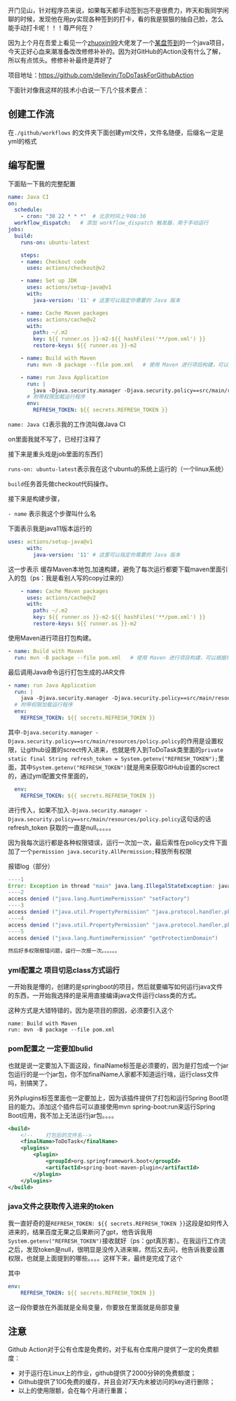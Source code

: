 开门见山，针对程序员来说，如果每天都手动签到岂不是很费力，昨天和我同学闲聊的时候，发现他在用py实现各种签到的打卡，看的我是狠狠的抽自己脸，怎么能手动打卡呢！！！尊严何在？

因为上个月在吾爱上看见一个[zhuoxin99](https://www.52pojie.cn/home.php?mod=space&uid=1942406)大佬发了一个[某盘签到](https://www.52pojie.cn/forum.php?mod=viewthread&tid=1785892&extra=page%3D1%26filter%3Dtypeid%26typeid%3D388)的一个java项目，今天正好心血来潮准备改改修修补补的。因为对GitHub的Action没有什么了解，所以有点怵头。修修补补最终是弄好了

项目地址：https://github.com/dellevin/ToDoTaskForGithubAction

下面针对像我这样的技术小白说一下几个技术要点：

## 创建工作流

在`./github/workflows` 的文件夹下面创建yml文件，文件名随便，后缀名一定是yml的格式

## 编写配置

下面贴一下我的完整配置

```yml
name: Java CI
on:
  schedule:
    - cron: "30 22 * * *"  # 北京时间上午06:30
  workflow_dispatch:   # 添加 workflow_dispatch 触发器，用于手动运行
jobs:
  build:
    runs-on: ubuntu-latest

    steps:
    - name: Checkout code
      uses: actions/checkout@v2

    - name: Set up JDK
      uses: actions/setup-java@v1
      with:
        java-version: '11' # 这里可以指定你需要的 Java 版本

    - name: Cache Maven packages
      uses: actions/cache@v2
      with:
        path: ~/.m2
        key: ${{ runner.os }}-m2-${{ hashFiles('**/pom.xml') }}
        restore-keys: ${{ runner.os }}-m2

    - name: Build with Maven
      run: mvn -B package --file pom.xml   # 使用 Maven 进行项目构建，可以根据你的项目需要修改命令

    - name: run Java Application
      run: |
        java -Djava.security.manager -Djava.security.policy==src/main/resources/policy.policy -jar  target/ToDoTask.jar
      # 附带权限加载运行程序
      env:
        REFRESH_TOKEN: ${{ secrets.REFRESH_TOKEN }}


```

`name: Java CI`表示我的工作流叫做Java CI

on里面我就不写了，已经打注释了

接下来是重头戏是job里面的东西们

`runs-on: ubuntu-latest`表示我在这个ubuntu的系统上运行的（一个linux系统）

`build`任务首先做checkout代码操作。

接下来是构建步骤，

`- name` 表示我这个步骤叫什么名



下面表示我是java11版本运行的

```yml
uses: actions/setup-java@v1
      with:
        java-version: '11' # 这里可以指定你需要的 Java 版本
```

这一步表示 缓存Maven本地包,加速构建，避免了每次运行都要下载maven里面引入的包（ps：我是看别人写的copy过来的）

```yml
    - name: Cache Maven packages
      uses: actions/cache@v2
      with:
        path: ~/.m2
        key: ${{ runner.os }}-m2-${{ hashFiles('**/pom.xml') }}
        restore-keys: ${{ runner.os }}-m2
```

使用Maven进行项目打包构建。

```yml
- name: Build with Maven
  run: mvn -B package --file pom.xml   # 使用 Maven 进行项目构建，可以根据你的项目需要修改命令
```

最后调用Java命令运行打包生成的JAR文件

```yml
- name: run Java Application
  run: |
    java -Djava.security.manager -Djava.security.policy==src/main/resources/policy.policy -jar  target/ToDoTask.jar
  # 附带权限加载运行程序
  env:
    REFRESH_TOKEN: ${{ secrets.REFRESH_TOKEN }}
```

其中`-Djava.security.manager -Djava.security.policy==src/main/resources/policy.policy`的作用是设置权限，让github设置的screct传入进来，也就是传入到ToDoTask类里面的`private static final String refresh_token = System.getenv("REFRESH_TOKEN");`里面，其中`System.getenv("REFRESH_TOKEN")`就是用来获取GitHub设置的screct的，通过yml配置文件里面的，

```yml
  env:
    REFRESH_TOKEN: ${{ secrets.REFRESH_TOKEN }}
```

进行传入，如果不加入`-Djava.security.manager -Djava.security.policy==src/main/resources/policy.policy`这句话的话refresh_token 获取的一直是null。。。。。

因为我每次运行都是各种权限错误，运行一次加一次，最后索性在policy文件下面加了一个`permission java.security.AllPermission;`释放所有权限

报错log（部分）

```java
----1
Error: Exception in thread "main" java.lang.IllegalStateException: java.security.AccessControlException: access denied ("java.lang.RuntimePermission" "getProtectionDomain")
----2
access denied ("java.lang.RuntimePermission" "setFactory")
----3
access denied ("java.util.PropertyPermission" "java.protocol.handler.pkgs" "read")
----4
access denied ("java.util.PropertyPermission" "java.protocol.handler.pkgs" "write")
----5
access denied ("java.lang.RuntimePermission" "getProtectionDomain")
    
然后好多权限报错问题，运行一次报一次。。。。。。
```



### yml配置之 项目切忌class方式运行

一开始我是懵的，创建的是springboot的项目，然后就要编写如何运行java文件的东西，一开始我选择的是采用直接编译java文件运行class类的方式。

这种方式是大错特错的，因为是项目的原因，必须要引入这个

```
name: Build with Maven
run: mvn -B package --file pom.xml 
```

### pom配置之 一定要加bulid

也就是说一定要加入下面这段，finalName标签是必须要的，因为是打包成一个jar包运行的是一个jar包，你不加finalName人家都不知道运行啥，运行class文件吗，别搞笑了。

另外plugins标签里面也一定要加上，因为该插件提供了打包和运行Spring Boot项目的能力。添加这个插件后可以直接使用mvn spring-boot:run来运行Spring Boot应用，我不加上无法运行jar包。。。。

```xml
<build>
    <!--    打包后的文件名-->
    <finalName>ToDoTask</finalName>
    <plugins>
        <plugin>
            <groupId>org.springframework.boot</groupId>
            <artifactId>spring-boot-maven-plugin</artifactId>
        </plugin>
    </plugins>
</build>
```

### java文件之获取传入进来的token

我一直好奇的是`REFRESH_TOKEN: ${{ secrets.REFRESH_TOKEN }}`这段是如何传入进来的，结果百度无果之后果断问了gpt，他告诉我用`System.getenv("REFRESH_TOKEN")`接收就好（ps：gpt真厉害）。在我运行工作流之后，发现token是null，很明显是没传入进来嘛，然后又去问，他告诉我要设置权限，也就是上面提到的哪些。。。。这样下来，最终是完成了这个

其中

```yml
env:
    REFRESH_TOKEN: ${{ secrets.REFRESH_TOKEN }}
```

这一段你要放在外面就是全局变量，你要放在里面就是局部变量



## 注意

Github Action对于公有仓库是免费的，对于私有仓库用户提供了一定的免费额度：

- 对于运行在Linux上的作业，github提供了2000分钟的免费额度；
- Github提供了10G免费的缓存，并且会对7天内未被访问的key进行删除；
- 以上的使用限额，会在每个月进行重置；